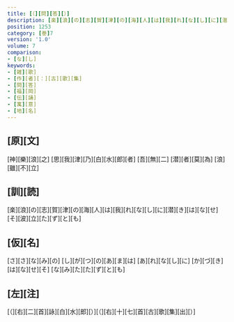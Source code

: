 ```yaml
---
title: [（][問][答][）]
description: [楽][浪][の][志][賀][津][の][海][人][は][我][れ][な][し][に][潜][き][は][な][せ][そ][波][立][た][ず][と][も]
position: 1253
category: [巻]7
version: '1.0'
volume: 7
comparison:
- [な][し]
keywords:
- [雑][歌]
- [作][者][：][古][歌][集]
- [問][答]
- [福][岡]
- [伝][誦]
- [寓][意]
- [地][名]
---
```


## [原][文]

[神][樂][浪][之] [思][我][津][乃][白][水][郎][者] [吾][無][二] [潜][者][莫][為] [浪][雖][不][立]

## [訓][読]

[楽][浪][の][志][賀][津][の][海][人][は][我][れ][な][し][に][潜][き][は][な][せ][そ][波][立][た][ず][と][も]

## [仮][名]

[さ][さ][な][み][の] [し][が][つ][の][あ][ま][は] [あ][れ][な][し][に] [か][づ][き][は][な][せ][そ] [な][み][た][た][ず][と][も]

## [左][注]

[（][右][二][首][詠][白][水][郎][）][（][右][十][七][首][古][歌][集][出][）]
